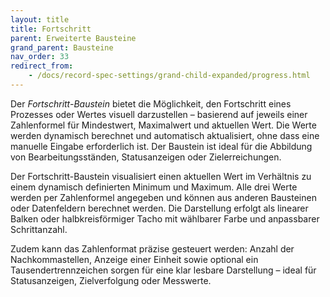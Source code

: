 ```yaml
---
layout: title
title: Fortschritt
parent: Erweiterte Bausteine
grand_parent: Bausteine
nav_order: 33
redirect_from:
    - /docs/record-spec-settings/grand-child-expanded/progress.html
---
```


Der _Fortschritt-Baustein_ bietet die Möglichkeit, den Fortschritt eines Prozesses oder Wertes visuell darzustellen – basierend auf jeweils einer Zahlenformel für Mindestwert, Maximalwert und aktuellen Wert.
Die Werte werden dynamisch berechnet und automatisch aktualisiert, ohne dass eine manuelle Eingabe erforderlich ist.
Der Baustein ist ideal für die Abbildung von Bearbeitungsständen, Statusanzeigen oder Zielerreichungen.

Der Fortschritt-Baustein visualisiert einen aktuellen Wert im Verhältnis zu einem dynamisch definierten Minimum und Maximum.
Alle drei Werte werden per Zahlenformel angegeben und können aus anderen Bausteinen oder Datenfeldern berechnet werden.
Die Darstellung erfolgt als linearer Balken oder halbkreisförmiger Tacho mit wählbarer Farbe und anpassbarer Schrittanzahl.

Zudem kann das Zahlenformat präzise gesteuert werden:
Anzahl der Nachkommastellen, Anzeige einer Einheit sowie optional ein Tausendertrennzeichen sorgen für eine klar lesbare Darstellung – ideal für Statusanzeigen, Zielverfolgung oder Messwerte.
